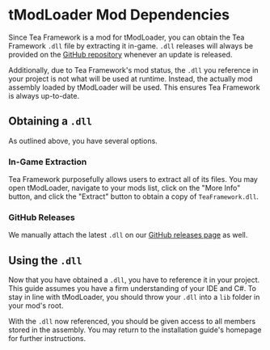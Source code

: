 # tModLoader Mod Dependencies

Since Tea Framework is a mod for tModLoader, you can obtain the Tea Framework `.dll` file by extracting it in-game. `.dll` releases will always be provided on the [GitHub repository](https://github.com/rejuvena/tea-framework) whenever an update is released.

Additionally, due to Tea Framework's mod status, the `.dll` you reference in your project is not what will be used at runtime. Instead, the actually mod assembly loaded by tModLoader will be used. This ensures Tea Framework is always up-to-date.

## Obtaining a `.dll`

As outlined above, you have several options.

### In-Game Extraction

Tea Framework purposefully allows users to extract all of its files. You may open tModLoader, navigate to your mods list, click on the "More Info" button, and click the "Extract" button to obtain a copy of `TeaFramework.dll`.

### GitHub Releases

We manually attach the latest `.dll` on our [GitHub releases page](https://github.com/rejuvena/tea-framework/releases) as well.

## Using the `.dll`

Now that you have obtained a `.dll`, you have to reference it in your project. This guide assumes you have a firm understanding of your IDE and C#. To stay in line with tModLoader, you should throw your `.dll` into a `lib` folder in your mod's root.

With the `.dll` now referenced, you should be given access to all members stored in the assembly. You may return to the installation guide's homepage for further instructions.
